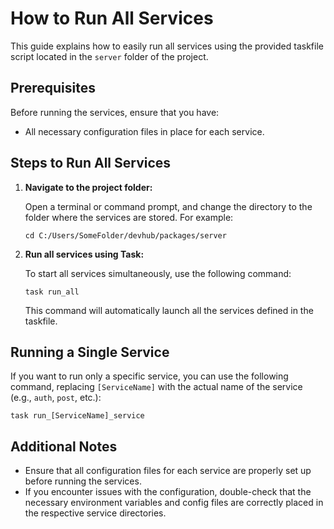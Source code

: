 
# How to Run All Services

This guide explains how to easily run all services using the provided taskfile script located in the `server` folder of the project.

## Prerequisites

Before running the services, ensure that you have:

- All necessary configuration files in place for each service.

## Steps to Run All Services

1. **Navigate to the project folder:**

   Open a terminal or command prompt, and change the directory to the folder where the services are stored. For example:

   ```pwsh
   cd C:/Users/SomeFolder/devhub/packages/server
   ```

2. **Run all services using Task:**

   To start all services simultaneously, use the following command:

   ```pwsh
   task run_all
   ```

   This command will automatically launch all the services defined in the taskfile.

## Running a Single Service

If you want to run only a specific service, you can use the following command, replacing `[ServiceName]` with the actual name of the service (e.g., `auth`, `post`, etc.):

```pwsh
task run_[ServiceName]_service
```

## Additional Notes

- Ensure that all configuration files for each service are properly set up before running the services.
- If you encounter issues with the configuration, double-check that the necessary environment variables and config files are correctly placed in the respective service directories.

